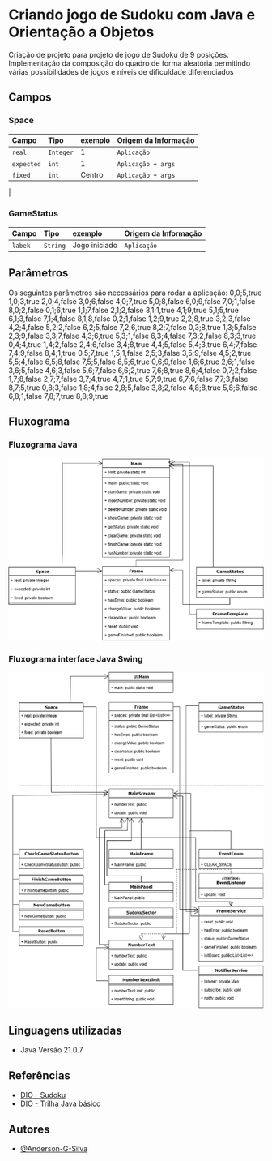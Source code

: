 # Criando jogo de Sudoku com Java e Orientação a Objetos

Criação de projeto para projeto de jogo de Sudoku de 9 posições. 
Implementação da composição do quadro de forma aleatória permitindo várias possibilidades de jogos e níveis de dificuldade diferenciados


## Campos
### Space

| Campo      | Tipo      | exemplo | Origem da Informação |
|:-----------|:----------|:--------|----------------------|
| `real`     | `Integer` | 1       | `Aplicação`          |
| `expected` | `int`     | 1       | `Aplicação + args`   |
| `fixed`    | `int`     | Centro  | `Aplicação + args`   |
|

### GameStatus

| Campo      | Tipo       | exemplo       | Origem da Informação |
|:-----------|:-----------|:--------------|----------------------|
| `labek`    | `String`   | Jogo iniciado | `Aplicação`          |

## Parâmetros
Os seguintes parâmetros são necessários para rodar a aplicação:
0,0;5,true 1,0;3,true 2,0;4,false 3,0;6,false 4,0;7,true 5,0;8,false 6,0;9,false 7,0;1,false 8,0;2,false 0,1;6,true 1,1;7,false 2,1;2,false 3,1;1,true 4,1;9,true 5,1;5,true 6,1;3,false 7,1;4,false 8,1;8,false 0,2;1,false 1,2;9,true 2,2;8,true 3,2;3,false 4,2;4,false 5,2;2,false 6,2;5,false 7,2;6,true 8,2;7,false 0,3;8,true 1,3;5,false 2,3;9,false 3,3;7,false 4,3;6,true 5,3;1,false 6,3;4,false 7,3;2,false 8,3;3,true 0,4;4,true 1,4;2,false 2,4;6,false 3,4;8,true 4,4;5,false 5,4;3,true 6,4;7,false 7,4;9,false 8,4;1,true 0,5;7,true 1,5;1,false 2,5;3,false 3,5;9,false 4,5;2,true 5,5;4,false 6,5;8,false 7,5;5,false 8,5;6,true 0,6;9,false 1,6;6,true 2,6;1,false 3,6;5,false 4,6;3,false 5,6;7,false 6,6;2,true 7,6;8,true 8,6;4,false 0,7;2,false 1,7;8,false 2,7;7,false 3,7;4,true 4,7;1,true 5,7;9,true 6,7;6,false 7,7;3,false 8,7;5,true 0,8;3,false 1,8;4,false 2,8;5,false 3,8;2,false 4,8;8,true 5,8;6,false 6,8;1,false 7,8;7,true 8,8;9,true


## Fluxograma
### Fluxograma Java

![Diagrama.png](Diagrama.png)

### Fluxograma interface Java Swing

![Diagrama_2.png](Diagrama_2.png)

## Linguagens utilizadas
- Java Versão 21.0.7

## Referências
- [DIO - Sudoku](https://github.com/digitalinnovationone/sudoku)
- [DIO - Trilha Java básico](https://github.com/digitalinnovationone/exercicios-java-basico/blob/main/projetos/2%20-%20Programa%C3%A7%C3%A3o%20Orientada%20a%20Objetos%20e%20Estruturas%20de%20Dados%20com%20Java.md)




## Autores

- [@Anderson-G-Silva](https://github.com/Anderson-G-Silva)


